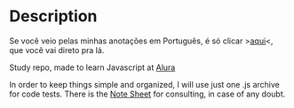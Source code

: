 # Description

Se você veio pelas minhas anotações em Português, é só clicar >[aqui](notes.md)<, que você vai direto pra lá. 

Study repo, made to learn Javascript at [Alura](https://alura.com.br/)

In order to keep things simple and organized, I will use just one .js archive for code tests. There is the [Note Sheet](notes.md) for consulting, in case of any doubt.
